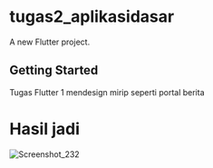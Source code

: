 # tugas2_aplikasidasar

A new Flutter project.

## Getting Started

Tugas Flutter 1 mendesign mirip seperti portal berita 
# Hasil jadi 

![Screenshot_232](https://user-images.githubusercontent.com/17227515/192072655-045ba855-a1e3-422d-89e3-1952a19af54b.png)

